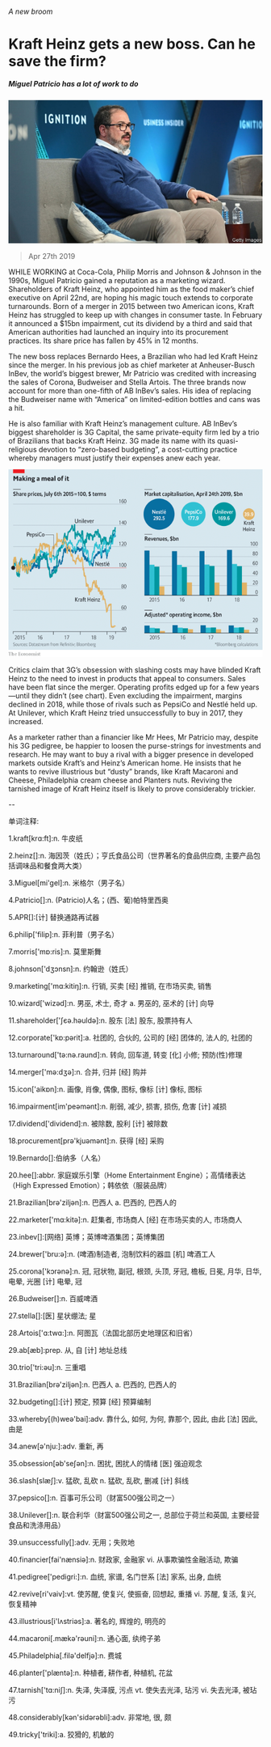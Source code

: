 ###### A new broom

# Kraft Heinz gets a new boss. Can he save the firm? 

##### Miguel Patricio has a lot of work to do 

![image](images/20190427_WBP005.jpg) 

> Apr 27th 2019 

WHILE WORKING at Coca-Cola, Philip Morris and Johnson & Johnson in the 1990s, Miguel Patricio gained a reputation as a marketing wizard. Shareholders of Kraft Heinz, who appointed him as the food maker’s chief executive on April 22nd, are hoping his magic touch extends to corporate turnarounds. Born of a merger in 2015 between two American icons, Kraft Heinz has struggled to keep up with changes in consumer taste. In February it announced a $15bn impairment, cut its dividend by a third and said that American authorities had launched an inquiry into its procurement practices. Its share price has fallen by 45% in 12 months. 

The new boss replaces Bernardo Hees, a Brazilian who had led Kraft Heinz since the merger. In his previous job as chief marketer at Anheuser-Busch InBev, the world’s biggest brewer, Mr Patricio was credited with increasing the sales of Corona, Budweiser and Stella Artois. The three brands now account for more than one-fifth of AB InBev’s sales. His idea of replacing the Budweiser name with “America” on limited-edition bottles and cans was a hit. 

He is also familiar with Kraft Heinz’s management culture. AB InBev’s biggest shareholder is 3G Capital, the same private-equity firm led by a trio of Brazilians that backs Kraft Heinz. 3G made its name with its quasi-religious devotion to “zero-based budgeting”, a cost-cutting practice whereby managers must justify their expenses anew each year. 

![image](images/20190427_WBC765.png) 

Critics claim that 3G’s obsession with slashing costs may have blinded Kraft Heinz to the need to invest in products that appeal to consumers. Sales have been flat since the merger. Operating profits edged up for a few years—until they didn’t (see chart). Even excluding the impairment, margins declined in 2018, while those of rivals such as PepsiCo and Nestlé held up. At Unilever, which Kraft Heinz tried unsuccessfully to buy in 2017, they increased. 

As a marketer rather than a financier like Mr Hees, Mr Patricio may, despite his 3G pedigree, be happier to loosen the purse-strings for investments and research. He may want to buy a rival with a bigger presence in developed markets outside Kraft’s and Heinz’s American home. He insists that he wants to revive illustrious but “dusty” brands, like Kraft Macaroni and Cheese, Philadelphia cream cheese and Planters nuts. Reviving the tarnished image of Kraft Heinz itself is likely to prove considerably trickier. 

-- 

 单词注释:

1.kraft[krɑ:ft]:n. 牛皮纸 

2.heinz[]:n. 海因茨（姓氏）；亨氏食品公司（世界著名的食品供应商, 主要产品包括调味品和餐食两大类） 

3.Miguel[mi'gel]:n. 米格尔（男子名） 

4.Patricio[]:n. (Patricio)人名；(西、葡)帕特里西奥 

5.APR[]:[计] 替换通路再试器 

6.philip['filip]:n. 菲利普（男子名） 

7.morris['mɒ:ris]:n. 莫里斯舞 

8.johnson['dʒɔnsn]:n. 约翰逊（姓氏） 

9.marketing['mɑ:kitiŋ]:n. 行销, 买卖 [经] 推销, 在市场买卖, 销售 

10.wizard['wizәd]:n. 男巫, 术士, 奇才 a. 男巫的, 巫术的 [计] 向导 

11.shareholder['ʃєә.hәuldә]:n. 股东 [法] 股东, 股票持有人 

12.corporate['kɒ:pәrit]:a. 社团的, 合伙的, 公司的 [经] 团体的, 法人的, 社团的 

13.turnaround['tә:nә.raund]:n. 转向, 回车道, 转变 [化] 小修; 预防(性)修理 

14.merger['mә:dʒә]:n. 合并, 归并 [经] 购并 

15.icon['aikɒn]:n. 画像, 肖像, 偶像, 图标, 像标 [计] 像标, 图标 

16.impairment[im'peәmәnt]:n. 削弱, 减少, 损害, 损伤, 危害 [计] 减损 

17.dividend['dividend]:n. 被除数, 股利 [计] 被除数 

18.procurement[prә'kjuәmәnt]:n. 获得 [经] 采购 

19.Bernardo[]:伯纳多（人名） 

20.hee[]:abbr. 家庭娱乐引擎（Home Entertainment Engine）；高情绪表达（High Expressed Emotion）；韩依依（服装品牌） 

21.Brazilian[brә'ziljәn]:n. 巴西人 a. 巴西的, 巴西人的 

22.marketer['mɑ:kitә]:n. 赶集者, 市场商人 [经] 在市场买卖的人, 市场商人 

23.inbev[]:[网络] 英博；英博啤酒集团；英博集团 

24.brewer['bru:ә]:n. (啤酒)制造者, 泡制饮料的器皿 [机] 啤酒工人 

25.corona['kɔrәnә]:n. 冠, 冠状物, 副冠, 根颈, 头顶, 牙冠, 檐板, 日冕, 月华, 日华, 电晕, 光圈 [计] 电晕, 冠 

26.Budweiser[]:n. 百威啤酒 

27.stella[]:[医] 星状绷法; 星 

28.Artois['ɑ:twɑ:]:n. 阿图瓦（法国北部历史地理区和旧省） 

29.ab[æb]:prep. 从, 自 [计] 地址总线 

30.trio['tri:әu]:n. 三重唱 

31.Brazilian[brә'ziljәn]:n. 巴西人 a. 巴西的, 巴西人的 

32.budgeting[]:[计] 预定, 预算 [经] 预算编制 

33.whereby[(h)weә'bai]:adv. 靠什么, 如何, 为何, 靠那个, 因此, 由此 [法] 因此, 由是 

34.anew[ә'nju:]:adv. 重新, 再 

35.obsession[әb'seʃәn]:n. 困扰, 困扰人的情绪 [医] 强迫观念 

36.slash[slæʃ]:v. 猛砍, 乱砍 n. 猛砍, 乱砍, 删减 [计] 斜线 

37.pepsico[]:n. 百事可乐公司（财富500强公司之一） 

38.Unilever[]:n. 联合利华（财富500强公司之一, 总部位于荷兰和英国, 主要经营食品和洗涤用品） 

39.unsuccessfully[]:adv. 无用；失败地 

40.financier[fai'nænsiә]:n. 财政家, 金融家 vi. 从事欺骗性金融活动, 欺骗 

41.pedigree['pedigri:]:n. 血统, 家谱, 名门世系 [法] 家系, 出身, 血统 

42.revive[ri'vaiv]:vt. 使苏醒, 使复兴, 使振奋, 回想起, 重播 vi. 苏醒, 复活, 复兴, 恢复精神 

43.illustrious[i'lʌstriәs]:a. 著名的, 辉煌的, 明亮的 

44.macaroni[.mækә'rәuni]:n. 通心面, 纨绔子弟 

45.Philadelphia[.filә'delfjә]:n. 费城 

46.planter['plæntә]:n. 种植者, 耕作者, 种植机, 花盆 

47.tarnish['tɑ:niʃ]:n. 失泽, 失泽膜, 污点 vt. 使失去光泽, 玷污 vi. 失去光泽, 被玷污 

48.considerably[kәn'sidәrәbli]:adv. 非常地, 很, 颇 

49.tricky['triki]:a. 狡猾的, 机敏的 

